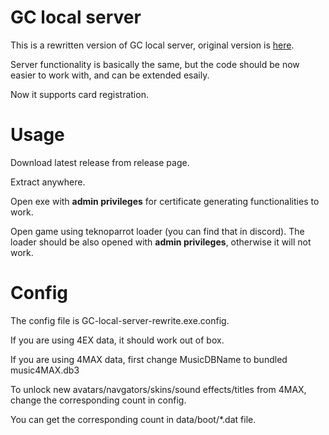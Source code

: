 # GC local server

This is a rewritten version of GC local  server, original version is [here](https://github.com/asesidaa/gc-local-server).

Server functionality is basically the same, but the code should be now easier to work with, and can be extended esaily.

Now it supports card registration.

# Usage

Download latest release from release page.

Extract anywhere.

Open exe with **admin privileges** for certificate generating functionalities to work.

Open game using teknoparrot loader (you can find that in discord). The loader should be also opened with **admin privileges**, otherwise it will not work.

# Config

The config file is GC-local-server-rewrite.exe.config.

If you are using 4EX data, it should work out of box.

If you are using 4MAX data, first change MusicDBName to bundled music4MAX.db3

To unlock new avatars/navgators/skins/sound effects/titles from 4MAX, change the corresponding count in config.

You can get the corresponding count in data/boot/*.dat file.